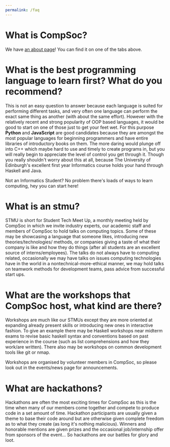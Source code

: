 ```yaml
---
permalink: /faq
---
```


# What is CompSoc?

We have [an about page](/about)! You can find it on one of the tabs above.

# What is the best programming language to learn first? What do you recommend?

This is not an easy question to answer because each language is suited for performing different
tasks, and very often one language can perform the exact same thing as another (with about the same
effort). However with the relatively recent and strong popularity of OOP based languages, it would
be good to start on one of those just to get your feet wet. For this purpose **Python** and **JavaScript**
are good candidates because they are amongst the most popular languages for beginning programmers
and have entire libraries of introductory books on them. The more daring would plunge off into C++
which maybe hard to use and timely to create programs in, but you will really begin to appreciate
the level of control you get through it. Though you really shouldn't worry about this at all,
because The University of Edinburgh's excellent first year Informatics course holds your hand
through Haskell and Java.

Not an Informatics Student? No problem there's loads of ways to learn computing, hey you can start
here!

# What is an stmu?

STMU is short for Student Tech Meet Up, a monthly meeting held by CompSoc in which we invite
industry experts, our academic staff and members of CompSoc to hold talks on computing topics. Some
of these may be showcasing a language that someone likes, introducing new theories/technologies/
methods, or companies giving a taste of what their company is like and how they do things (after all
students are an excellent source of interns/employees). The talks do not always have to computing
related, occasionally we may have talks on issues computing technologies have in the world in a
nontechnical-more-ethical manner, we may hold talks on teamwork methods for development teams, pass
advice from successful start ups.

# What are the workshops that CompSoc host, what kind are there?

Workshops are much like our STMUs except they are more oriented at expanding already present skills
or introducing new ones in interactive fashion. To give an example there may be Haskell workshops
near midterm exams to revise basic haskell syntax and conventions based on past experience in the
course (such as list comprehensions and how they work/are written). There also may be workshops on
common development tools like git or nmap.

Workshops are organised by volunteer members in CompSoc, so please look out in the events/news page
for announcements.

# What are hackathons?

Hackathons are often the most exciting times for CompSoc as this is the time when many of our
members come together and compete to produce code in a set amount of time. Hackathon participants
are usually given a theme to base their code around but are otherwise given complete freedom as to
what they create (as long it's nothing malicious). Winners and honorable mentions are given prizes
and the occasional job/internship offer from sponsors of the event... So hackathons are our battles
for glory and loot.
